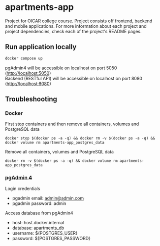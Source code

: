 # apartments-app

Project for OICAR college course. Project consists off frontend, backend and mobile applications. For more information about each project and project dependencies, check each of the project's README pages.

## Run application locally

```bash
docker compose up
```

pgAdmin4 will be accessible on localhost on port 5050 (<http://localhost:5050>)  
Backend (RESTful API) will be accessible on localhost on port 8080 (<http://localhost:8080>)  

## Troubleshooting

### Docker

First stop containers and then remove all containers, volumes and PostgreSQL data

```docker
docker stop $(docker ps -a -q) && docker rm -v $(docker ps -a -q) && docker volume rm apartments-app_postgres_data
```

Remove all containers, volumes and PostgreSQL data

```docker
docker rm -v $(docker ps -a -q) && docker volume rm apartments-app_postgres_data
```

### [pgAdmin 4](http://localhost:5050)

Login credentials

- pgadmin email: admin@admin.com
- pgadmin password: admin

Access database from pgAdmin4

- host: host.docker.internal
- database: apartments_db
- username: ${POSTGRES_USER}
- password: ${POSTGRES_PASSWORD}
